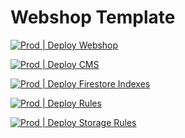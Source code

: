 # Webshop Template

[![Prod | Deploy Webshop](https://github.com/Jaspero/webshop-template/actions/workflows/webshop.yml/badge.svg)](https://github.com/Jaspero/webshop-template/actions/workflows/webshop.yml)

[![Prod | Deploy CMS](https://github.com/Jaspero/webshop-template/actions/workflows/cms.yml/badge.svg)](https://github.com/Jaspero/webshop-template/actions/workflows/cms.yml)

[![Prod | Deploy Firestore Indexes](https://github.com/Jaspero/webshop-template/actions/workflows/indexes.yml/badge.svg)](https://github.com/Jaspero/webshop-template/actions/workflows/indexes.yml)

[![Prod | Deploy Rules](https://github.com/Jaspero/webshop-template/actions/workflows/rules.yml/badge.svg)](https://github.com/Jaspero/webshop-template/actions/workflows/rules.yml)

[![Prod | Deploy Storage Rules](https://github.com/Jaspero/webshop-template/actions/workflows/storage.yml/badge.svg)](https://github.com/Jaspero/webshop-template/actions/workflows/storage.yml)